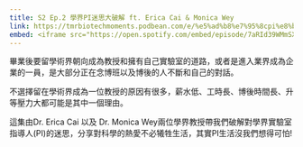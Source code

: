 ```yaml
---
title: S2 Ep.2 學界PI迷思大破解 ft. Erica Cai & Monica Wey
link: https://tmrbiotechmoments.podbean.com/e/%e5%ad%b8%e7%95%8cpi%e8%bf%b7%e6%80%9d%e5%a4%a7%e7%a0%b4%e8%a7%a3-ft-erica-cai-monica-wey/
embed: <iframe src="https://open.spotify.com/embed/episode/7aRId39WMmSXeqoogpMi0s" width="100%" height="232" frameborder="0" allowtransparency="true" allow="encrypted-media"></iframe>
---
```


畢業後要留學術界朝向成為教授和擁有自己實驗室的道路，或者是進入業界成為企業的一員，是大部分正在念博班以及博後的人不斷和自己的對話。

不選擇留在學術界成為一位教授的原因有很多，薪水低、工時長、博後時間長、升等壓力大都可能是其中一個理由。

這集由Dr. Erica Cai 以及 Dr. Monica Wey兩位學界教授帶我們破解對學界實驗室指導人(PI)的迷思，分享對科學的熱愛不必犧牲生活，其實PI生活沒我們想得可怕!